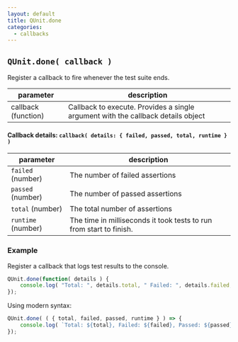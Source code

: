 ```yaml
---
layout: default
title: QUnit.done
categories:
  - callbacks
---
```


## `QUnit.done( callback )`

Register a callback to fire whenever the test suite ends.

| parameter | description |
|-----------|-------------|
| callback (function) | Callback to execute. Provides a single argument with the callback details object |

#### Callback details: `callback( details: { failed, passed, total, runtime } )`

| parameter | description |
|-----------|-------------|
| `failed` (number) | The number of failed assertions |
| `passed` (number) | The number of passed assertions |
| `total` (number) | The total number of assertions |
| `runtime` (number) | The time in milliseconds it took tests to run from start to finish. |

### Example

Register a callback that logs test results to the console.

```js
QUnit.done(function( details ) {
	console.log( "Total: ", details.total, " Failed: ", details.failed, " Passed: ", details.passed, " Runtime: ", details.runtime );
});
```

Using modern syntax:

```js
QUnit.done( ( { total, failed, passed, runtime } ) => {
	console.log( `Total: ${total}, Failed: ${failed}, Passed: ${passed}, Runtime: ${runtime}` );
});
```

